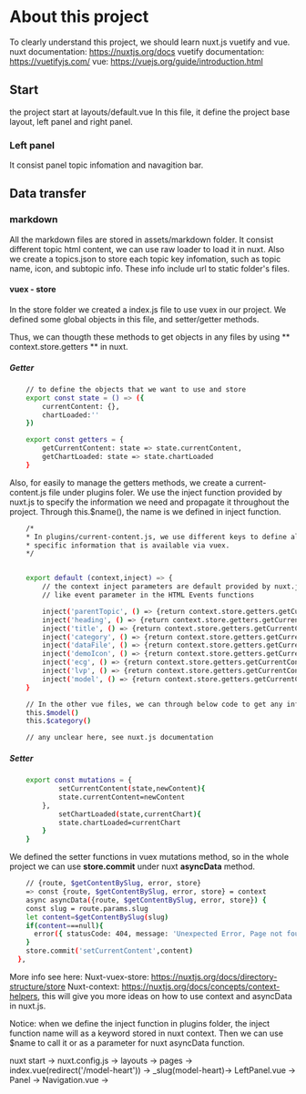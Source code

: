 # About this project

To clearly understand this project, we should learn nuxt.js vuetify and vue.
nuxt documentation: https://nuxtjs.org/docs
vuetify documentation: https://vuetifyjs.com/
vue: https://vuejs.org/guide/introduction.html

## Start

the project start at layouts/default.vue
In this file, it define the project base layout, left panel and right panel.

### Left panel

It consist panel topic infomation and navagition bar.

## Data transfer

### markdown

All the markdown files are stored in assets/markdown folder. It consist different topic html content, we can use raw loader to load it in nuxt. Also we create a topics.json to store each topic key infomation, such as topic name, icon, and subtopic info. These info include url to static folder's files.

#### vuex - store

In the store folder we created a index.js file to use vuex in our project.
We defined some global objects in this file, and setter/getter methods.

Thus, we can thougth these methods to get objects in any files by using ** context.store.getters ** in nuxt.

##### Getter

```bash
    // to define the objects that we want to use and store
    export const state = () => ({
        currentContent: {},
        chartLoaded:''
    })

    export const getters = {
        getCurrentContent: state => state.currentContent,
        getChartLoaded: state => state.chartLoaded
    }
```

Also, for easily to manage the getters methods, we create a current-content.js file under plugins foler. We use the inject function provided by nuxt.js to specify the information we need and propagate it throughout the project. Through this.$name(), the name is we defined in inject function.

```bash
    /*
    * In plugins/current-content.js, we use different keys to define all the
    * specific information that is available via vuex.
    */


    export default (context,inject) => {
        // the context inject parameters are default provided by nuxt.js,
        // like event parameter in the HTML Events functions

        inject('parentTopic', () => {return context.store.getters.getCurrentContent.parentTopic}),
        inject('heading', () => {return context.store.getters.getCurrentContent.heading}),
        inject('title', () => {return context.store.getters.getCurrentContent.title}),
        inject('category', () => {return context.store.getters.getCurrentContent.category}),
        inject('dataFile', () => {return context.store.getters.getCurrentContent.dataFile}),
        inject('demoIcon', () => {return context.store.getters.getCurrentContent.demoIcon}),
        inject('ecg', () => {return context.store.getters.getCurrentContent.ecg}),
        inject('lvp', () => {return context.store.getters.getCurrentContent.lvp}),
        inject('model', () => {return context.store.getters.getCurrentContent.model})
    }

    // In the other vue files, we can through below code to get any infos that we want
    this.$model()
    this.$category()

    // any unclear here, see nuxt.js documentation
```

##### Setter

```bash
    export const mutations = {
            setCurrentContent(state,newContent){
            state.currentContent=newContent
        },
            setChartLoaded(state,currentChart){
            state.chartLoaded=currentChart
        }
    }
```

We defined the setter functions in vuex mutations method, so in the whole project we can use **store.commit** under nuxt **asyncData** method.

```bash
    // {route, $getContentBySlug, error, store}
    => const {route, $getContentBySlug, error, store} = context
    async asyncData({route, $getContentBySlug, error, store}) {
    const slug = route.params.slug
    let content=$getContentBySlug(slug)
    if(content===null){
      error({ statusCode: 404, message: 'Unexpected Error, Page not found' })
    }
    store.commit('setCurrentContent',content)
  },
```

More info see here:
Nuxt-vuex-store: https://nuxtjs.org/docs/directory-structure/store
Nuxt-context: https://nuxtjs.org/docs/concepts/context-helpers, this will give you more ideas on how to use context and asyncData in nuxt.js.

Notice: when we define the inject function in plugins folder, the inject
function name will as a keyword stored in nuxt context. Then we can use $name to call it or as a parameter for nuxt asyncData function.

nuxt start -> nuxt.config.js -> layouts -> pages -> index.vue(redirect('/model-heart')) -> \_slug(model-heart)-> LeftPanel.vue -> Panel -> Navigation.vue ->

